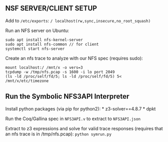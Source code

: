 ## NSF SERVER/CLIENT SETUP

Add to `/etc/exports`: 
```/ localhost(rw,sync,insecure,no_root_squash)```

Run an NFS server on Ubuntu:

```
sudo apt install nfs-kernel-server
sudo apt install nfs-common // for client
systemctl start nfs-server
```

Create an nfs trace to analyze with our NFS spec (requires sudo): 
```
mount localhost:/ /mnt/x -o vers=3
tcpdump -w /tmp/nfs.pcap -s 1600 -i lo port 2049
(ls -ld /proc/self/fd/5; ls -ld /proc/self/fd/5) 5< /mnt/x/etc/timezone
```

## Run the Symbolic NFS3API Interpreter 
Install python packages (via pip for python2):
    * z3-solver==4.8.7
    * dpkt

Run the Coq/Gallina spec in `NFS3API.v`
to extract to `NFS3API.json`

Extract to z3 expressions and solve for valid trace responses (requires that an nfs trace is in /tmp/nfs.pcap): `python symrun.py`

